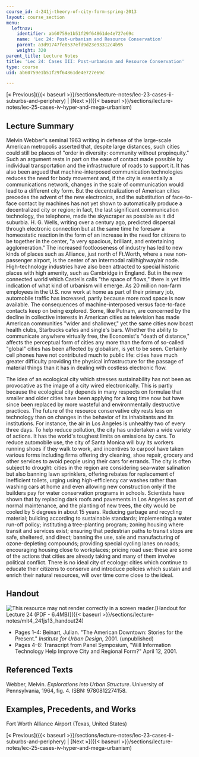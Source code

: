 ```yaml
---
course_id: 4-241j-theory-of-city-form-spring-2013
layout: course_section
menu:
  leftnav:
    identifier: ab60759e1b51f29f64861de4e727e69c
    name: 'Lec 24: Post-urbanism and Resource Conservation'
    parent: a3d91747fe0537efd9d23e93312c4b95
    weight: 320
parent_title: Lecture Notes
title: 'Lec 24: Cases III: Post-urbanism and Resource Conservation'
type: course
uid: ab60759e1b51f29f64861de4e727e69c

---
```


[« Previous]({{< baseurl >}}/sections/lecture-notes/lec-23-cases-ii-suburbs-and-periphery) | [Next »]({{< baseurl >}}/sections/lecture-notes/lec-25-cases-iv-hyper-and-mega-urbanism)

Lecture Summary
---------------

Melvin Webber's seminal 1963 writing in defense of the large-scale American metropolis asserted that, despite large distances, such cities could still be places of "order in diversity: community without propinquity." Such an argument rests in part on the ease of contact made possible by individual transportation and the infrastructure of roads to support it. It has also been argued that machine-interposed communication technologies reduces the need for body movement and, if the city is essentially a communications network, changes in the scale of communication would lead to a different city form. But the decentralization of American cities precedes the advent of the new electronics, and the substitution of face-to-face contact by machines has not yet shown to automatically produce a decentralized city or region; in fact, the last significant communication technology, the telephone, made the skyscraper as possible as it did suburbia. H. G. Wells, writing over a century ago, predicted dispersal through electronic connection but at the same time he foresaw a homeostatic reaction in the form of an increase in the need for citizens to be together in the center, "a very spacious, brilliant, and entertaining agglomeration." The increased footlooseness of industry has led to new kinds of places such as Alliance, just north of Ft.Worth, where a new non-passenger airport, is the center of an intermodal rail/highway/air node. High-technology industries have also been attracted to special historic places with high amenity, such as Cambridge in England. But in the new connected world which Castells calls "the space of flows," there is yet little indication of what kind of urbanism will emerge. As 20 million non-farm employees in the U.S. now work at home as part of their primary job, automobile traffic has increased, partly because more road space is now available. The consequences of machine-interposed versus face-to-face contacts keep on being explored. Some, like Putnam, are concerned by the decline in collective interests in American cities as television has made American communities "wider and shallower," yet the same cities now boast health clubs, Starbucks cafes and single's bars. Whether the ability to communicate anywhere virtually free, the Economist's "death of distance," affects the perceptual form of cities any more than the form of so-called "global" cities has been affected by globalism, is yet to be seen. Certainly cell phones have not contributed much to public life: cities have much greater difficulty providing the physical infrastructure for the passage of material things than it has in dealing with costless electronic flow.

The idea of an ecological city which stresses sustainability has not been as provocative as the image of a city wired electronically. This is partly because the ecological city depends in many respects on formulae that smaller and older cities have been applying for a long time now but have since been replaced by more wasteful and environmentally destructive practices. The future of the resource conservative city rests less on technology than on changes in the behavior of its inhabitants and its institutions. For instance, the air in Los Angeles is unhealthy two of every three days. To help reduce pollution, the city has undertaken a wide variety of actions. It has the world's toughest limits on emissions by cars. To reduce automobile use, the city of Santa Monica will buy its workers running shoes if they walk to work, and incentives to carpool have taken various forms including firms offering dry cleaning, shoe repair, grocery and other services to avoid people using their cars for errands. The city is often subject to drought: cities in the region are considering sea-water salination but also banning lawn sprinklers, offering rebates for replacement of inefficient toilets, urging using high-efficiency car washes rather than washing cars at home and even allowing new construction only if the builders pay for water conservation programs in schools. Scientists have shown that by replacing dark roofs and pavements in Los Angeles as part of normal maintenance, and the planting of new trees, the city would be cooled by 5 degrees in about 15 years. Reducing garbage and recycling material; building according to sustainable standards; implementing a water run-off policy; instituting a tree-planting program; zoning housing where transit and services exist; ensuring that pedestrian paths to transit stops are safe, sheltered, and direct; banning the use, sale and manufacturing of ozone-depleting compounds; providing special cycling lanes on roads; encouraging housing close to workplaces; pricing road use: these are some of the actions that cities are already taking and many of them involve political conflict. There is no ideal city of ecology: cities which continue to educate their citizens to conserve and introduce policies which sustain and enrich their natural resources, will over time come close to the ideal.

Handout
-------

![This resource may not render correctly in a screen reader.](/images/inacessible.gif)[Handout for Lecture 24 (PDF - 6.4MB)]({{< baseurl >}}/sections/lecture-notes/mit4_241js13_handout24)

*   Pages 1–4: Beinart, Julian. "The American Downtown: Stories for the Present." _Institute for Urban Design_, 2001. (unpublished)
*   Pages 4–8: Transcript from Panel Symposium, "Will Information Technology Help Improve City and Regional Form?" April 12, 2001.

Referenced Texts
----------------

Webber, Melvin. _Explorations into Urban Structure_. University of Pennsylvania, 1964, fig. 4. ISBN: 9780812274158.

Examples, Precedents, and Works
-------------------------------

Fort Worth Alliance Airport (Texas, United States)

[« Previous]({{< baseurl >}}/sections/lecture-notes/lec-23-cases-ii-suburbs-and-periphery) | [Next »]({{< baseurl >}}/sections/lecture-notes/lec-25-cases-iv-hyper-and-mega-urbanism)